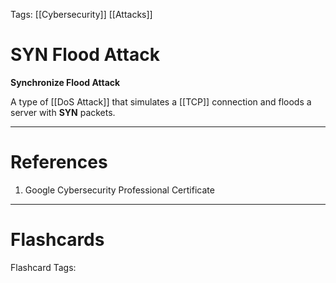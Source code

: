 Tags: [[Cybersecurity]] [[Attacks]]

# SYN Flood Attack

**Synchronize Flood Attack**

A type of [[DoS Attack]] that simulates a [[TCP]] connection and floods a server with **SYN** packets.

---

# References

1. Google Cybersecurity Professional Certificate

---

# Flashcards

Flashcard Tags: 
